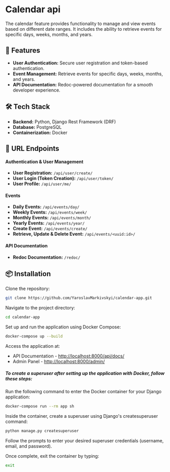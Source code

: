 # Calendar api

The calendar feature provides functionality to manage and view events based on different date ranges. It includes the ability to retrieve events for specific days, weeks, months, and years.

## 🚀 Features

- **User Authentication:** Secure user registration and token-based authentication.
- **Event Management:** Retrieve events for specific days, weeks, months, and years.
- **API Documentation:** Redoc-powered documentation for a smooth developer experience.

## 🛠️ Tech Stack

- **Backend:** Python, Django Rest Framework (DRF)
- **Database:** PostgreSQL
- **Containerization:** Docker

## 📂 URL Endpoints
#### Authentication & User Management
- **User Registration:** `/api/user/create/`
- **User Login (Token Creation):** `/api/user/token/`
- **User Profile:** `/api/user/me/`
#### Events
- **Daily Events:** `/api/events/day/`
- **Weekly Events:** `/api/events/week/`
- **Monthly Events:** `/api/events/month/`
- **Yearly Events:** `/api/events/year/`
- **Create Event:** `/api/events/create/`
- **Retrieve, Update & Delete Event:** `/api/events/<uuid:id>/`

#### API Documentation
- **Redoc Documentation:** `/redoc/`

## 📦 Installation 
Clone the repository:
```bash
git clone https://github.com/YaroslavMarkivskyi/calendar-app.git
```
Navigate to the project directory:
```bash
cd calendar-app
```
Set up and run the application using Docker Compose:
```bash
docker-compose up --build
```
Access the application at:
- API Documentation - [http://localhost:8000/api/docs/](http://localhost:8000/api/docs/)
- Admin Panel - [http://localhost:8000/admin/](http://localhost:8000/admin/)
##### To create a superuser after setting up the application with Docker, follow these steps:
Run the following command to enter the Docker container for your Django application:
```bash
docker-compose run --rm app sh
```
Inside the container, create a superuser using Django's createsuperuser command:
```bash
python manage.py createsuperuser
```
Follow the prompts to enter your desired superuser credentials (username, email, and password).

Once complete, exit the container by typing:
```bash
exit
```
